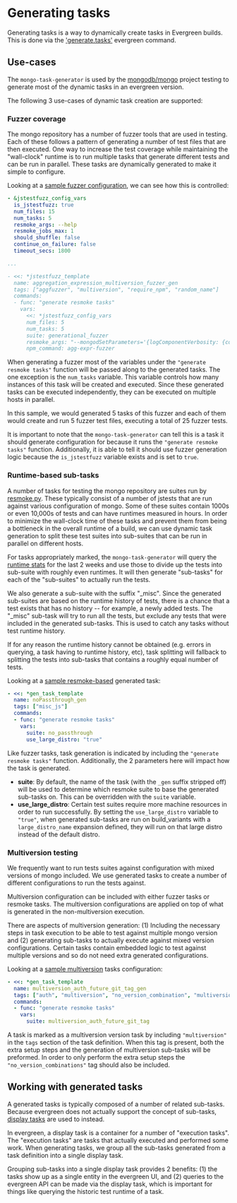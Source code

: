 # Generating tasks

Generating tasks is a way to dynamically create tasks in Evergreen builds. This is done via the
['generate.tasks'](https://github.com/evergreen-ci/evergreen/wiki/Project-Commands#generatetasks)
evergreen command.

## Use-cases

The `mongo-task-generator` is used by the [mongodb/mongo](https://github.com/mongodb/mongo) project
testing to generate most of the dynamic tasks in an evergreen version.

The following 3 use-cases of dynamic task creation are supported:

### Fuzzer coverage

The mongo repository has a number of fuzzer tools that are used in testing.  Each of these
follows a pattern of generating a number of test files that are then executed. One way to
increase the test coverage while maintaining the "wall-clock" runtime is to run multiple
tasks that generate different tests and can be run in parallel. These tasks are dynamically
generated to make it simple to configure.

Looking at a [sample fuzzer configuration](https://github.com/mongodb/mongo/blob/852c5d290fbe141a655501e5fefb23da4ed503c2/etc/evergreen.yml#L3349-L3361),
we can see how this is controlled:

```yaml
- &jstestfuzz_config_vars
  is_jstestfuzz: true
  num_files: 15
  num_tasks: 5  
  resmoke_args: --help 
  resmoke_jobs_max: 1
  should_shuffle: false
  continue_on_failure: false
  timeout_secs: 1800

...

- <<: *jstestfuzz_template
  name: aggregation_expression_multiversion_fuzzer_gen
  tags: ["aggfuzzer", "multiversion", "require_npm", "random_name"]
  commands:
  - func: "generate resmoke tasks"
    vars:
      <<: *jstestfuzz_config_vars
      num_files: 5
      num_tasks: 5
      suite: generational_fuzzer
      resmoke_args: "--mongodSetParameters='{logComponentVerbosity: {command: 2}}'"
      npm_command: agg-expr-fuzzer
```

When generating a fuzzer most of the variables under the `"generate resmoke tasks"` function will
be passed along to the generated tasks. The one exception is the `num_tasks` variable. This
variable controls how many instances of this task will be created and executed. Since these
generated tasks can be executed independently, they can be executed on multiple hosts in parallel.

In this sample, we would generated 5 tasks of this fuzzer and each of them would create and run 5
fuzzer test files, executing a total of 25 fuzzer tests.

It is important to note that the `mongo-task-generator` can tell this is a task it should generate
configuration for because it runs the `"generate resmoke tasks"` function. Additionally, it is able
to tell it should use fuzzer generation logic because the `is_jstestfuzz` variable exists and is
set to `true`.

### Runtime-based sub-tasks

A number of tasks for testing the mongo repository are suites run by [resmoke.py](https://github.com/mongodb/mongo/blob/852c5d290fbe141a655501e5fefb23da4ed503c2/buildscripts/resmoke.py).
These typically consist of a number of jstests that are run against various configuration of
mongo. Some of these suites contain 1000s or even 10,000s of tests and can have runtimes measured
in hours. In order to minimize the wall-clock time of these tasks and prevent them from being a
bottleneck in the overall runtime of a build, we can use dynamic task generation to split these
test suites into sub-suites that can be run in parallel on different hosts.

For tasks appropriately marked, the `mongo-task-generator` will query the
[runtime stats](https://github.com/evergreen-ci/evergreen/wiki/REST-V2-Usage#teststats)
for the last 2 weeks and use those to divide up the tests into sub-suite with roughly even
runtimes. It will then generate "sub-tasks" for each of the "sub-suites" to actually run the
tests.

We also generate a sub-suite with the suffix "_misc". Since the generated sub-suites are based
on the runtime history of tests, there is a chance that a test exists that has no history -- for
example, a newly added tests. The "_misc" sub-task will try to run all the tests, but exclude any
tests that were included in the generated sub-tasks. This is used to catch any tasks without test
runtime history.

If for any reason the runtime history cannot be obtained (e.g. errors in querying, a task having to
runtime history, etc), task splitting will fallback to splitting the tests into sub-tasks that
contains a roughly equal number of tests.

Looking at a [sample resmoke-based](https://github.com/mongodb/mongo/blob/852c5d290fbe141a655501e5fefb23da4ed503c2/etc/evergreen.yml#L4951-L4958) generated task:

```yaml
- <<: *gen_task_template
  name: noPassthrough_gen
  tags: ["misc_js"]
  commands:
  - func: "generate resmoke tasks"
    vars:
      suite: no_passthrough
      use_large_distro: "true"
```

Like fuzzer tasks, task generation is indicated by including the `"generate resmoke tasks"` function.
Additionally, the 2 parameters here will impact how the task is generated.

* **suite**: By default, the name of the task (with the `_gen` suffix stripped off) will be used
  to determine which resmoke suite to base the generated sub-tasks on. This can be overridden with
  the `suite` variable.
* **use_large_distro**: Certain test suites require more machine resources in order to run
  successfully. By setting the `use_large_distro` variable to `"true"`, when generated sub-tasks
  are run on build_variants with a `large_distro_name` expansion defined, they will run on that
  large distro instead of the default distro.

### Multiversion testing

We frequently want to run tests suites against configuration with mixed versions of mongo
included. We use generated tasks to create a number of different configurations to run the
tests against.

Multiversion configuration can be included with either fuzzer tasks or resmoke tasks. The
multiversion configurations are applied on top of what is generated in the non-multiversion
execution.

There are aspects of multiversion generation: (1) Including the necessary steps in task execution
to be able to test against multiple mongo version and (2) generating sub-tasks to actually execute
against mixed version configurations. Certain tasks contain embedded logic to test against multiple
versions and so do not need extra generated configurations.

Looking at a [sample multiversion](https://github.com/mongodb/mongo/blob/852c5d290fbe141a655501e5fefb23da4ed503c2/etc/evergreen.yml#L4321-L4327)
tasks configuration:

```yaml
- <<: *gen_task_template
  name: multiversion_auth_future_git_tag_gen
  tags: ["auth", "multiversion", "no_version_combination", "multiversion_future_git_tag"]
  commands:
  - func: "generate resmoke tasks"
    vars:
      suite: multiversion_auth_future_git_tag
```

A task is marked as a multiversion version task by including `"multiversion"` in the `tags` section
of the task definition. When this tag is present, both the extra setup steps and the generation
of multiversion sub-tasks will be preformed. In order to only perform the extra setup steps
the `"no_version_combinations"` tag should also be included.

## Working with generated tasks

A generated tasks is typically composed of a number of related sub-tasks. Because evergreen does
not actually support the concept of sub-tasks, [display tasks](https://github.com/evergreen-ci/evergreen/wiki/Project-Configuration-Files#display-tasks)
are used to instead.

In evergreen, a display task is a container for a number of "execution tasks". The "execution tasks"
are tasks that actually executed and performed some work. When generating tasks, we group all the
sub-tasks generated from a task definition into a single display task.

Grouping sub-tasks into a single display task provides 2 benefits: (1) the tasks show up as a
single entity in the evergreen UI, and (2) queries to the evergreen API can be made via the
display task, which is important for things like querying the historic test runtime of a task.
